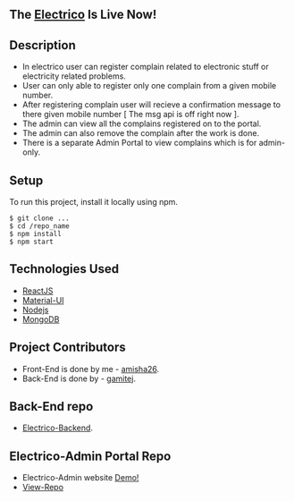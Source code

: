 ## The [Electrico](https://the-electrico.netlify.app/) Is Live Now!


## Description 

* In electrico user can register complain related to electronic stuff or electricity related problems.  
* User can only able to register only one complain from a given mobile number.
* After registering complain user will recieve a confirmation message to there given mobile number [ The msg api is off right now ].
* The admin can view all the complains registered on to the portal.
* The admin can also remove the complain after the work is done.
* There is a separate Admin Portal to view complains which is for admin-only. 


## Setup 
To run this project, install it locally using npm.

```
$ git clone ...
$ cd /repo_name
$ npm install
$ npm start
```

## Technologies Used

* [ReactJS](https://reactjs.org/)
* [Material-UI](https://material-ui.com/)
* [Nodejs](https://nodejs.org/en/docs/)
* [MongoDB](https://www.mongodb.com/cloud/atlas/register)


## Project Contributors

* Front-End is done by me - [amisha26](https://github.com/amisha26).
* Back-End is done by - [gamitej](https://github.com/gamitej).

## Back-End repo 

* [Electrico-Backend](https://github.com/gamitej/Electrico_Backend). 

## Electrico-Admin Portal Repo

* Electrico-Admin website [Demo!](https://electrico-admin.netlify.app/)
* [View-Repo](https://github.com/amisha26/Electrico-Admin)
